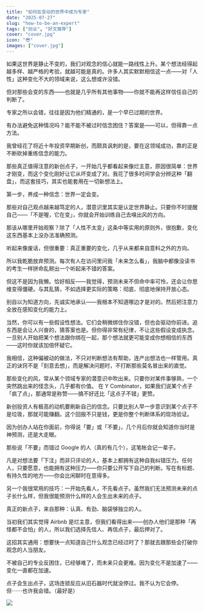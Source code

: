 ```yaml
---
title: "如何在变动的世界中成为专家"
date: "2025-07-27"
slug: "how-to-be-an-expert"
tags: ["创业", "好文推荐"]
cover: "cover.jpg"
icon: "😎"
images: ["cover.jpg"]
---
```

如果这世界是静止不变的，我们对观念的信心就能一路线性上升。某个想法经得起越多样、越严格的考验，就越可能是真的。许多人其实默默相信这一点——对「人性」这种变化不大的领域来说，这么想或许没错。



但对那些会变的东西——也就是几乎所有其他事物——你就不能再这样信任自己的判断了。



专家之所以会错，往往是因为他们精通的，是一个早已过期的世界。



有办法避免这种情况吗？能不能不被过时信念困住？答案是——可以，但得靠一点方法。



我曾经花了将近十年投资早期新创，而颇具讽刺的是，要在这领域成功，靠的正是不断砍掉重练信念的能力。



那些真正值得注意的新创点子，一开始几乎都看起来像烂主意，原因很简单：世界才刚变，而这个变化刚好让它从坏变成了对。我花了很多时间学会分辨这种「翻盘」，而这套技巧，其实也能套用在一切新想法上。



第一步，养成一种信念：世界一定会变。



那些对自己观点越来越笃定的人，潜意识里其实是认定世界静止。只要你不时提醒自己——「不是喔，它在变」，你就会开始训练自己去嗅出风的方向。



那该从哪里开始观察？除了「人性不太变」这条中等实用的原则外，很抱歉，变化这东西基本上没办法准确预测。



听起来像废话，但很重要：真正重要的变化，几乎从来都来自意料之外的方向。



所以我乾脆放弃预测。每次有人在访问里问我「未来怎么看」，我脑中都像没读书的考生一样拼命乱掰出一个听起来不错的答案。



但这不是因为我懒。恰好相反——我觉得，预测未来不但命中率可怜，还会让你思维变得僵硬。与其乱猜，不如选择更实际的策略：彻底、彻底地保持开放心态。



别自以为知道方向，先诚实地承认——我根本不知道哪边才是对的。然后把注意力全放在感知变化的能力上。



当然，你可以有一些假设性想法。它们会稍微绑住你没错，但也会驱动你前进。追东西是会让人兴奋的，猜答案也是。但你得非常有纪律，不让这些假设变成执念。
一旦别人开始把某个想法跟你绑在一起，那个想法就更可能变成你想相信的东西——这时你就该加倍怀疑它。



我相信，这种偏被动的做法，不只对判断想法有帮助，连产出想法也一样管用。真正的诀窍不是「刻意去想」，而是解决问题时，不打断那些莫名冒出来的直觉。



那些变化的风，常从某个领域专家的潜意识中吹出来。只要你对某件事够熟，一个突然跳出来的怪念头，几乎都有价值。
在 Y Combinator，如果我们说某个点子「疯了点」，那通常是称赞——搞不好还比「这点子不错」更赞。



新创投资人有极高的动机要刷新自己的信念。只要比别人早一步意识到某个点子不是垃圾，那就可能赚翻。这个回报不只是钱，更是你整个判断体系的现场验证。



因为创办人站在你面前，你得说「要」或「不要」，几个月后你就会知道你当时是神预测，还是大走眼。



那些说「不要」而错过 Google 的人（真的有几个），这笔帐会记一辈子。



凡是对想法要「下注」而非只评论的人，基本上都拥有这种自我纠错压力。任何人，只要愿意，也能拥有这种压力——你只要公开写下自己的判断。写在有标题、有持久性的地方——你会比闲聊时在意得多。



另一个我很常用的技巧：一开始先看人，不先看点子。虽然我们无法预测未来的点子长什么样，但我很能预测什么样的人会生出未来的点子。



真正的新点子，来自那种：认真、有劲、脑袋够独立的人。



当初我们其实觉得 Airbnb 是烂主意，但我们看得出来——创办人他们是那种「再怪都不会怕」的人，所以我们选择先信人、再信点子，最后押对了。



这招其实通用：想要快一点知道自己什么观念已经过时了？那就去跟那些会打破你观念的人当朋友。



不被自己的专业反困住，已经够难了，而未来只会更难。因为变化不是加速了——变化一直都在加速。



点子会生出点子，这场连锁反应从旧石器时代就没停过。我不认为它会停。
但⋯⋯也许我会错。（最好是）




![](https://prod-files-secure.s3.us-west-2.amazonaws.com/112d0858-5090-4d34-a606-b75eb8d65fd2/46476355-9cf3-4e99-9b7a-3531bc426380/1000202064.png?X-Amz-Algorithm=AWS4-HMAC-SHA256&X-Amz-Content-Sha256=UNSIGNED-PAYLOAD&X-Amz-Credential=ASIAZI2LB466UM7TEQJI%2F20251015%2Fus-west-2%2Fs3%2Faws4_request&X-Amz-Date=20251015T084447Z&X-Amz-Expires=3600&X-Amz-Security-Token=IQoJb3JpZ2luX2VjEMj%2F%2F%2F%2F%2F%2F%2F%2F%2F%2FwEaCXVzLXdlc3QtMiJHMEUCIQDBAXNywmvNdlDpFB2nv6MOpVsPswp%2B7TQhPoCIk3jsggIgJdr5CtMTpIyjFvhOf3nqgNmto%2B9lwbtp0ppnO54ej9Aq%2FwMIcRAAGgw2Mzc0MjMxODM4MDUiDKJ48bvCXAH7i06sICrcA3%2BU3s7bkID6VOB3cVFU68gvVHjvbDzKZubm2gz0Su5%2FpjqKnsb6EgncPca9JedrbvG2v6ygYvDJ8adjmsDFDapRGb9knXwLw%2BXhyXhdVNfc04KKOXbxVBgPqsBwIcoHJ9SKggtqzcuq%2BbxoLhb393kcCC7S3ba%2BjcP2eW9O7Oj8ANrYwratbFURkV6xWoP0I5Rq4DYj%2FWuLkQ8kzM5hKO9qVF5uSDDWiKq5g8G5MFgB76pKVEZfjoKkPLKrgEgfSjywFAYj0LDrq%2BWdU8EvODcpgTBs9zH4ef1oZIsFml8fQdGo594lOOwxdYbXqRogsijrbsJQHsWjjj18LBP1OjWvrru1SslOKhrl5I0LcqTsOYAdoqPw%2F3qRfKvdzSWz7mzJhRDvdzSVikIijrsfwTTsBJR59Hmse%2FKdj%2B6hmRbRpp3Qh9Y37FMb8xwSHnsjOq9XdNiFNBu661UkBDqRpdVq7Hl3jgzkEqXn3eTaDjhxDHSNVt2dxtzXsnbjfZhr0zB8ums4drSwl12%2BBOcWdOHvTd%2FhMobGdyeHJI9wrKe6RjtrGqv3fbk8PZz863hA58oFHxlS7C9cvv4PkMO2Tjg2iQ6sXZzqjoNbJfAUbZH%2FZSNtkpb0O7bgTaE7MM2svccGOqUBKdGx%2BA%2FSNdfoKwwa17CTcsW0etUjIfER4ZNKKMywsy9oFElY13vvdROBFBJ0fyHG3IzqcGREZE%2Fk7oKZKUYsCFNtanTdWavAUjNt%2BjoPVpZJPSAyf%2FEQ7%2FT0Fs00EEvTxW0GdDCocQEs5InIi%2B55spIgnrwWtDF%2B6EpeZsIExNexcaS7FktmYZ2B8NvMCjKdQhDRBnVdqimPW1B76rkjrDMvTxXy&X-Amz-Signature=b56db4f492ca240d3b3cc861d0ab60d34a28f070db5b63266daed50e17fcf5f2&X-Amz-SignedHeaders=host&x-amz-checksum-mode=ENABLED&x-id=GetObject)

